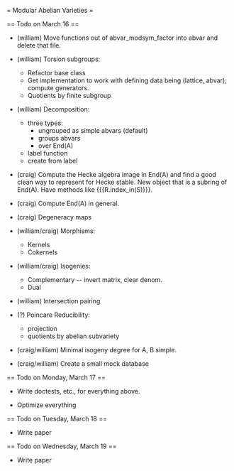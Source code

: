= Modular Abelian Varieties =


== Todo on March 16 ==

 * (william) Move functions out of abvar_modsym_factor into abvar and delete that file. 

 * (william) Torsion subgroups:
    * Refactor base class
    * Get implementation to work with defining data being (lattice, abvar); compute generators. 
    * Quotients by finite subgroup

 * (william) Decomposition:
    * three types:
        * ungrouped as simple abvars   (default)
        * groups abvars
        * over End(A)
   * label function
   * create from label

 * (craig) Compute the Hecke algebra image in End(A) and find a good clean way to represent for Hecke stable.  New object that is a subring of End(A).   Have methods like {{{R.index_in(S)}}}.

 * (craig) Compute End(A) in general.

 * (craig) Degeneracy maps

 * (william/craig) Morphisms:
    * Kernels
    * Cokernels

 * (william/craig) Isogenies:
    * Complementary -- invert matrix, clear denom. 
    * Dual
   
 * (william) Intersection pairing

 * (?) Poincare Reducibility:
    * projection
    * quotients by abelian subvariety

 * (craig/william) Minimal isogeny degree for A, B simple.

 * (craig/william) Create a small mock database
 


== Todo on Monday, March 17 ==

 * Write doctests, etc., for everything above.

 * Optimize everything

== Todo on Tuesday, March 18 ==

 * Write paper

== Todo on Wednesday, March 19 ==

 * Write paper
